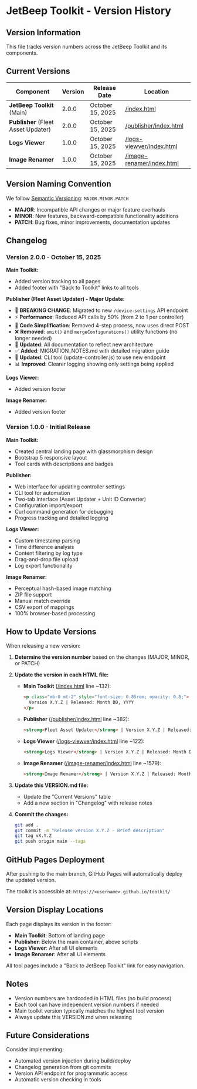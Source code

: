 # JetBeep Toolkit - Version History

## Version Information

This file tracks version numbers across the JetBeep Toolkit and its components.

## Current Versions

| Component | Version | Release Date | Location |
|-----------|---------|--------------|----------|
| **JetBeep Toolkit** (Main) | 2.0.0 | October 15, 2025 | [/index.html](index.html) |
| **Publisher** (Fleet Asset Updater) | 2.0.0 | October 15, 2025 | [/publisher/index.html](publisher/index.html) |
| **Logs Viewer** | 1.0.0 | October 15, 2025 | [/logs-viewver/index.html](logs-viewver/index.html) |
| **Image Renamer** | 1.0.0 | October 15, 2025 | [/image-renamer/index.html](image-renamer/index.html) |

## Version Naming Convention

We follow [Semantic Versioning](https://semver.org/): `MAJOR.MINOR.PATCH`

- **MAJOR**: Incompatible API changes or major feature overhauls
- **MINOR**: New features, backward-compatible functionality additions
- **PATCH**: Bug fixes, minor improvements, documentation updates

## Changelog

### Version 2.0.0 - October 15, 2025

**Main Toolkit:**
- Added version tracking to all pages
- Added footer with "Back to Toolkit" links to all tools

**Publisher (Fleet Asset Updater) - Major Update:**
- 🎉 **BREAKING CHANGE**: Migrated to new `/device-settings` API endpoint
- ⚡ **Performance**: Reduced API calls by 50% (from 2 to 1 per controller)
- 🧹 **Code Simplification**: Removed 4-step process, now uses direct POST
- ❌ **Removed**: `omit()` and `mergeConfigurations()` utility functions (no longer needed)
- 📝 **Updated**: All documentation to reflect new architecture
- ✅ **Added**: MIGRATION_NOTES.md with detailed migration guide
- 🔧 **Updated**: CLI tool (update-controller.js) to use new endpoint
- 📊 **Improved**: Clearer logging showing only settings being applied

**Logs Viewer:**
- Added version footer

**Image Renamer:**
- Added version footer

### Version 1.0.0 - Initial Release

**Main Toolkit:**
- Created central landing page with glassmorphism design
- Bootstrap 5 responsive layout
- Tool cards with descriptions and badges

**Publisher:**
- Web interface for updating controller settings
- CLI tool for automation
- Two-tab interface (Asset Updater + Unit ID Converter)
- Configuration import/export
- Curl command generation for debugging
- Progress tracking and detailed logging

**Logs Viewer:**
- Custom timestamp parsing
- Time difference analysis
- Content filtering by log type
- Drag-and-drop file upload
- Log export functionality

**Image Renamer:**
- Perceptual hash-based image matching
- ZIP file support
- Manual match override
- CSV export of mappings
- 100% browser-based processing

## How to Update Versions

When releasing a new version:

1. **Determine the version number** based on the changes (MAJOR, MINOR, or PATCH)

2. **Update the version in each HTML file:**

   - **Main Toolkit** ([/index.html](index.html) line ~132):
     ```html
     <p class="mb-0 mt-2" style="font-size: 0.85rem; opacity: 0.8;">
       Version X.Y.Z | Released: Month DD, YYYY
     </p>
     ```

   - **Publisher** ([/publisher/index.html](publisher/index.html) line ~382):
     ```html
     <strong>Fleet Asset Updater</strong> | Version X.Y.Z | Released: Month DD, YYYY
     ```

   - **Logs Viewer** ([/logs-viewver/index.html](logs-viewver/index.html) line ~122):
     ```html
     <strong>Logs Viewer</strong> | Version X.Y.Z | Released: Month DD, YYYY
     ```

   - **Image Renamer** ([/image-renamer/index.html](image-renamer/index.html) line ~1579):
     ```html
     <strong>Image Renamer</strong> | Version X.Y.Z | Released: Month DD, YYYY
     ```

3. **Update this VERSION.md file:**
   - Update the "Current Versions" table
   - Add a new section in "Changelog" with release notes

4. **Commit the changes:**
   ```bash
   git add .
   git commit -m "Release version X.Y.Z - Brief description"
   git tag vX.Y.Z
   git push origin main --tags
   ```

## GitHub Pages Deployment

After pushing to the main branch, GitHub Pages will automatically deploy the updated version.

The toolkit is accessible at: `https://<username>.github.io/toolkit/`

## Version Display Locations

Each page displays its version in the footer:

- **Main Toolkit**: Bottom of landing page
- **Publisher**: Below the main container, above scripts
- **Logs Viewer**: After all UI elements
- **Image Renamer**: After all UI elements

All tool pages include a "Back to JetBeep Toolkit" link for easy navigation.

## Notes

- Version numbers are hardcoded in HTML files (no build process)
- Each tool can have independent version numbers if needed
- Main toolkit version typically matches the highest tool version
- Always update this VERSION.md when releasing

## Future Considerations

Consider implementing:
- Automated version injection during build/deploy
- Changelog generation from git commits
- Version API endpoint for programmatic access
- Automatic version checking in tools
